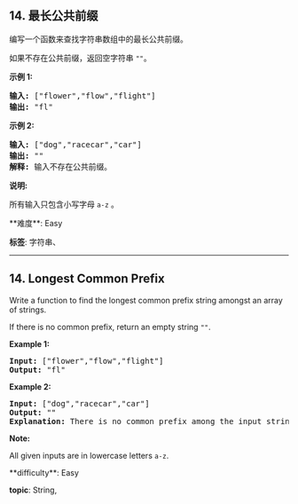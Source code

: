 <h2>14. 最长公共前缀</h2><p>编写一个函数来查找字符串数组中的最长公共前缀。</p>

<p>如果不存在公共前缀，返回空字符串&nbsp;<code>&quot;&quot;</code>。</p>

<p><strong>示例&nbsp;1:</strong></p>

<pre><strong>输入: </strong>[&quot;flower&quot;,&quot;flow&quot;,&quot;flight&quot;]
<strong>输出:</strong> &quot;fl&quot;
</pre>

<p><strong>示例&nbsp;2:</strong></p>

<pre><strong>输入: </strong>[&quot;dog&quot;,&quot;racecar&quot;,&quot;car&quot;]
<strong>输出:</strong> &quot;&quot;
<strong>解释:</strong> 输入不存在公共前缀。
</pre>

<p><strong>说明:</strong></p>

<p>所有输入只包含小写字母&nbsp;<code>a-z</code>&nbsp;。</p>
 **难度**: Easy

 **标签**: 字符串、 


------

<h2>14. Longest Common Prefix</h2><p>Write a function to find the longest common prefix string amongst an array of strings.</p>

<p>If there is no common prefix, return an empty string <code>&quot;&quot;</code>.</p>

<p><strong>Example 1:</strong></p>

<pre>
<strong>Input: </strong>[&quot;flower&quot;,&quot;flow&quot;,&quot;flight&quot;]
<strong>Output:</strong> &quot;fl&quot;
</pre>

<p><strong>Example 2:</strong></p>

<pre>
<strong>Input: </strong>[&quot;dog&quot;,&quot;racecar&quot;,&quot;car&quot;]
<strong>Output:</strong> &quot;&quot;
<strong>Explanation:</strong> There is no common prefix among the input strings.
</pre>

<p><strong>Note:</strong></p>

<p>All given inputs are in lowercase letters <code>a-z</code>.</p>
 **difficulty**: Easy

 **topic**: String, 


